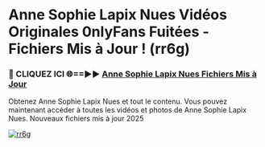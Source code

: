 # Anne Sophie Lapix Nues Vidéos Originales 0nlyFans Fuitées - Fichiers Mis à Jour ! (rr6g)

<h3>🔴 CLIQUEZ ICI 🌐==►► <a href="https://tinyurl.com/2pmr4ezf" rel="nofollow">Anne Sophie Lapix Nues Fichiers Mis à Jour</a></h3>

Obtenez Anne Sophie Lapix Nues et tout le contenu. Vous pouvez maintenant accéder à toutes les vidéos et photos de Anne Sophie Lapix Nues. Nouveaux fichiers mis à jour 2025

[![rr6g](https://i.imgur.com/6SNvagu.gif)](https://tinyurl.com/2pmr4ezf)
